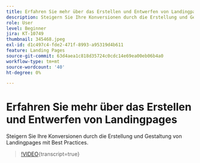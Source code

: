 ```yaml
---
title: Erfahren Sie mehr über das Erstellen und Entwerfen von Landingpages
description: Steigern Sie Ihre Konversionen durch die Erstellung und Gestaltung von Landingpages mit Best Practices.
role: User
level: Beginner
jira: KT-10749
thumbnail: 345468.jpeg
exl-id: d1c497c4-fde2-471f-8993-a95319d4b611
feature: Landing Pages
source-git-commit: 63d4aea1c818d35724c0cdc14e69ea00eb06b4a0
workflow-type: tm+mt
source-wordcount: '40'
ht-degree: 0%

---
```


# Erfahren Sie mehr über das Erstellen und Entwerfen von Landingpages

Steigern Sie Ihre Konversionen durch die Erstellung und Gestaltung von Landingpages mit Best Practices.

>[!VIDEO](https://video.tv.adobe.com/v/3416211/?quality=12&learn=on&captions=ger){transcript=true}
